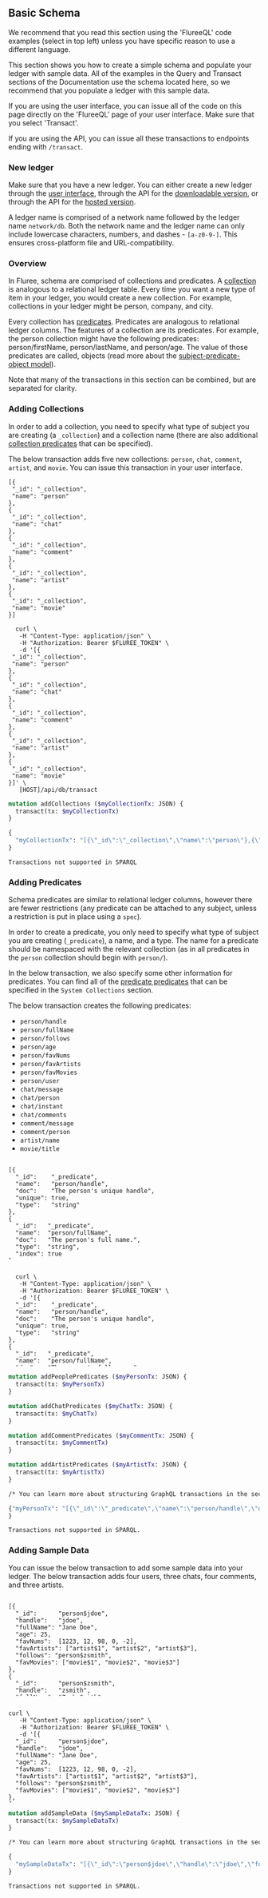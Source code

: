 ## Basic Schema

We recommend that you read this section using the 'FlureeQL' code examples (select in top left) unless you have specific reason to use a different language. 

This section shows you how to create a simple schema and populate your ledger with sample data. All of the examples in the Query and Transact sections of the Documentation use the schema located here, so we recommend that you populate a ledger with this sample data.

If you are using the user interface, you can issue all of the code on this page directly on the 'FlureeQL' page of your user interface. Make sure that you select 'Transact'.

If you are using the API, you can issue all these transactions to endpoints ending with `/transact`. 

### New ledger

Make sure that you have a new ledger. You can either create a new ledger through the [user interface](/docs/getting-started/user-interface#account-page), through the API for the [downloadable version](/api/downlaoded-endpoints/downloaded-examples#-new-db), or through the API for the [hosted version](/api/hosted-endpoints/hosted-examples#-api-action-new-database). 

A ledger name is comprised of a network name followed by the ledger name `network/db`. Both the network name and the ledger name can only include lowercase characters, numbers, and dashes - `[a-z0-9-]`. This ensures cross-platform file and URL-compatibility.

### Overview

In Fluree, schema are comprised of collections and predicates. A [collection](/docs/schema/overview#collections) is analogous to a relational ledger table. Every time you want a new type of item in your ledger, you would create a new collection. For example, collections in your ledger might be person, company, and city. 

Every collection has [predicates](/docs/schema/overview#predicates). Predicates are analogous to relational ledger columns. The features of a collection are its predicates. For example, the person collection might have the following predicates: person/firstName, person/lastName, and person/age. The value of those predicates are called, objects (read more about the [subject-predicate-object model](/docs/infrastructure/db-infrastructure#subject-predicate-object-model)).

Note that many of the transactions in this section can be combined, but are separated for clarity. 

### Adding Collections

In order to add a collection, you need to specify what type of subject you are creating (a `_collection`) and a collection name (there are also additional [collection predicates](/docs/infrastructure/system-collections#_collection) that can be specified). 

The below transaction adds five new collections: `person`, `chat`, `comment`, `artist`, and `movie`. You can issue this transaction in your user interface. 

```flureeql
[{
 "_id": "_collection",
 "name": "person"
},
{
 "_id": "_collection",
 "name": "chat"
},
{
 "_id": "_collection",
 "name": "comment"
},
{
 "_id": "_collection",
 "name": "artist"
},
{
 "_id": "_collection",
 "name": "movie"
}]
```

```curl
  curl \
   -H "Content-Type: application/json" \
   -H "Authorization: Bearer $FLUREE_TOKEN" \
   -d '[{
 "_id": "_collection",
 "name": "person"
},
{
 "_id": "_collection",
 "name": "chat"
},
{
 "_id": "_collection",
 "name": "comment"
},
{
 "_id": "_collection",
 "name": "artist"
},
{
 "_id": "_collection",
 "name": "movie"
}]' \
   [HOST]/api/db/transact
```

```graphql
mutation addCollections ($myCollectionTx: JSON) {
  transact(tx: $myCollectionTx)
}

{
  "myCollectionTx": "[{\"_id\":\"_collection\",\"name\":\"person\"},{\"_id\":\"_collection\",\"name\":\"chat\"},{\"_id\":\"_collection\",\"name\":\"comment\"},{\"_id\":\"_collection\",\"name\":\"artist\"},{\"_id\":\"_collection\",\"name\":\"movie\"}]"
}
```

```sparql
Transactions not supported in SPARQL
```

### Adding Predicates

Schema predicates are similar to relational ledger columns, however there are fewer restrictions (any predicate can be attached to any subject, unless a restriction is put in place using a `spec`). 

In order to create a predicate, you only need to specify what type of subject you are creating (`_predicate`), a name, and a type. The name for a predicate should be namespaced with the relevant collection (as in all predicates in the `person` collection should begin with `person/`).

In the below transaction, we also specify some other information for predicates. You can find all of the [predicate predicates](/docs/infrastructure/system-collections#_predicate) that can be specified in the `System Collections` section. 

The below transaction creates the following predicates: 

- `person/handle`
- `person/fullName`
- `person/follows`
- `person/age`
- `person/favNums`
- `person/favArtists`
- `person/favMovies`
- `person/user`
- `chat/message`
- `chat/person`
- `chat/instant`
- `chat/comments`
- `comment/message`
- `comment/person`
- `artist/name`
- `movie/title`


<pre style="height: 200px;overflow-y: scroll"><code class="language-flureeql">
[{
  "_id":    "_predicate",
  "name":   "person/handle",
  "doc":    "The person's unique handle",
  "unique": true,
  "type":   "string"
},
{
  "_id":   "_predicate",
  "name":  "person/fullName",
  "doc":   "The person's full name.",
  "type":  "string",
  "index": true
},
{
  "_id": "_predicate",
  "name": "person/age",
  "doc": "The person's age in years",
  "type": "int",
  "index": true
},
{
  "_id":   "_predicate",
  "name":  "person/follows",
  "doc":   "Any persons this subject follows",
  "type": "ref",
  "restrictCollection": "person"
},
{
  "_id":    "_predicate",
  "name":   "person/favNums",
  "doc":    "The person's favorite numbers",
  "type":   "int",
  "multi":  true
},
{
  "_id":    "_predicate",
  "name":   "person/favArtists",
  "doc":    "The person's favorite artists",
  "type":   "ref",
  "restrictCollection": "artist",
  "multi":  true
},
{
  "_id":    "_predicate",
  "name":   "person/favMovies",
  "doc":    "The person's favorite movies",
  "type":   "ref",
  "restrictCollection": "movie",
  "multi":  true
},
{
  "_id":  "_predicate",
  "name": "person/user",
  "type": "ref",
  "restrictCollection": "_user"
},
{
  "_id":  "_predicate",
  "name": "chat/message",
  "doc":  "A chat message",
  "type": "string"
},
{
  "_id":  "_predicate",
  "name": "chat/person",
  "doc":  "A reference to the person that created the message",
  "type": "ref",
  "restrictCollection": "person"
},
{
  "_id":   "_predicate",
  "name":  "chat/instant",
  "doc":   "The instant in time when this chat happened.",
  "type":  "instant",
  "index": true
},
{
  "_id":       "_predicate",
  "name":      "chat/comments",
  "doc":       "A reference to comments about this message",
  "type":      "ref",
  "component": true,
  "multi":     true,
  "restrictCollection": "comment"
},
{
  "_id":  "_predicate",
  "name": "comment/message",
  "doc":  "A comment message.",
  "type": "string"
},
{
  "_id":  "_predicate",
  "name": "comment/person",
  "doc":  "A reference to the person that made the comment",
  "type": "ref",
  "restrictCollection": "person"
},
{
  "_id": "_predicate",
  "name": "artist/name",
  "type": "string",
  "unique": true
},
{
  "_id": "_predicate",
  "name": "movie/title",
  "type": "string",
  "unique": true
}]
</code></pre>

<pre style="height: 200px;overflow-y: scroll"><code class="language-curl">
  curl \
   -H "Content-Type: application/json" \
   -H "Authorization: Bearer $FLUREE_TOKEN" \
   -d '[{
  "_id":    "_predicate",
  "name":   "person/handle",
  "doc":    "The person's unique handle",
  "unique": true,
  "type":   "string"
},
{
  "_id":   "_predicate",
  "name":  "person/fullName",
  "doc":   "The person's full name.",
  "type":  "string",
  "index": true
},
{
  "_id": "_predicate",
  "name": "person/age",
  "doc": "The person's age in years",
  "type": "int",
  "index": true
},
{
  "_id":   "_predicate",
  "name":  "person/follows",
  "doc":   "Any persons this subject follows",
  "type": "ref",
  "restrictCollection": "person"
},
{
  "_id":    "_predicate",
  "name":   "person/favNums",
  "doc":    "The person's favorite numbers",
  "type":   "int",
  "multi":  true
},
{
  "_id":    "_predicate",
  "name":   "person/favArtists",
  "doc":    "The person's favorite artists",
  "type":   "ref",
  "restrictCollection": "artist",
  "multi":  true
},
{
  "_id":    "_predicate",
  "name":   "person/favMovies",
  "doc":    "The person's favorite movies",
  "type":   "ref",
  "restrictCollection": "movie",
  "multi":  true
},
{
  "_id":  "_predicate",
  "name": "person/user",
  "type": "ref",
  "restrictCollection": "_user"
},
{
  "_id":  "_predicate",
  "name": "chat/message",
  "doc":  "A chat message",
  "type": "string"
},
{
  "_id":  "_predicate",
  "name": "chat/person",
  "doc":  "A reference to the person that created the message",
  "type": "ref",
  "restrictCollection": "person"
},
{
  "_id":   "_predicate",
  "name":  "chat/instant",
  "doc":   "The instant in time when this chat happened.",
  "type":  "instant",
  "index": true
},
{
  "_id":       "_predicate",
  "name":      "chat/comments",
  "doc":       "A reference to comments about this message",
  "type":      "ref",
  "component": true,
  "multi":     true,
  "restrictCollection": "comment"
},
{
  "_id":  "_predicate",
  "name": "comment/message",
  "doc":  "A comment message.",
  "type": "string"
},
{
  "_id":  "_predicate",
  "name": "comment/person",
  "doc":  "A reference to the person that made the comment",
  "type": "ref",
  "restrictCollection": "person"
},
{
  "_id": "_predicate",
  "name": "artist/name",
  "type": "string",
  "unique": true
},
{
  "_id": "_predicate",
  "name": "movie/title",
  "type": "string",
  "unique": true
}]' \
   [HOST]/api/db/transact
</code></pre>


```graphql
mutation addPeoplePredicates ($myPersonTx: JSON) {
  transact(tx: $myPersonTx)
}

mutation addChatPredicates ($myChatTx: JSON) {
  transact(tx: $myChatTx)
}

mutation addCommentPredicates ($myCommentTx: JSON) {
  transact(tx: $myCommentTx)
}

mutation addArtistPredicates ($myArtistTx: JSON) {
  transact(tx: $myArtistTx)
}

/* You can learn more about structuring GraphQL transactions in the section, 'GraphQL Transactions'. */

{"myPersonTx": "[{\"_id\":\"_predicate\",\"name\":\"person/handle\",\"doc\":\"The person's unique handle\",\"unique\":true,\"type\":\"string\"},{\"_id\":\"_predicate\",\"name\":\"person/fullName\",\"doc\":\"The person's full name.\",\"type\":\"string\",\"index\":true},{\"_id\":\"_predicate\",\"name\":\"person/age\",\"doc\":\"The person's age in years\",\"type\":\"int\",\"index\":true},{\"_id\":\"_predicate\",\"name\":\"person/follows\",\"doc\":\"Any persons this subject follows\",\"type\":\"ref\",\"restrictCollection\":\"person\"},{\"_id\":\"_predicate\",\"name\":\"person/favNums\",\"doc\":\"The person's favorite numbers\",\"type\":\"int\",\"multi\":true},{\"_id\":\"_predicate\",\"name\":\"person/favArtists\",\"doc\":\"The person's favorite artists\",\"type\":\"ref\",\"restrictCollection\":\"artist\",\"multi\":true},{\"_id\":\"_predicate\",\"name\":\"person/favMovies\",\"doc\":\"The person's favorite movies\",\"type\":\"ref\",\"restrictCollection\":\"movie\",\"multi\":true},{\"_id\":\"_predicate\",\"name\":\"person/user\",\"type\":\"ref\",\"restrictCollection\":\"_user\"},{\"_id\":\"_predicate\",\"name\":\"chat/message\",\"doc\":\"A chat message\",\"type\":\"string\"},{\"_id\":\"_predicate\",\"name\":\"chat/person\",\"doc\":\"A reference to the person that created the message\",\"type\":\"ref\",\"restrictCollection\":\"person\"},{\"_id\":\"_predicate\",\"name\":\"chat/instant\",\"doc\":\"The instant in time when this chat happened.\",\"type\":\"instant\",\"index\":true},{\"_id\":\"_predicate\",\"name\":\"chat/comments\",\"doc\":\"A reference to comments about this message\",\"type\":\"ref\",\"component\":true,\"multi\":true,\"restrictCollection\":\"comment\"},{\"_id\":\"_predicate\",\"name\":\"comment/message\",\"doc\":\"A comment message.\",\"type\":\"string\"},{\"_id\":\"_predicate\",\"name\":\"comment/person\",\"doc\":\"A reference to the person that made the comment\",\"type\":\"ref\",\"restrictCollection\":\"person\"},{\"_id\":\"_predicate\",\"name\":\"artist/name\",\"type\":\"string\",\"unique\":true},{\"_id\":\"_predicate\",\"name\":\"movie/title\",\"type\":\"string\",\"unique\":true}]"
}

```

```sparql
Transactions not supported in SPARQL.
```

### Adding Sample Data

You can issue the below transaction to add some sample data into your ledger. The below transaction adds four users, three chats, four comments, and three artists. 

<pre style="height: 200px;overflow-y: scroll"><code class="language-flureeql">
[{
  "_id":      "person$jdoe",
  "handle":   "jdoe",
  "fullName": "Jane Doe",
  "age": 25,
  "favNums":  [1223, 12, 98, 0, -2],
  "favArtists": ["artist$1", "artist$2", "artist$3"],
  "follows": "person$zsmith",
  "favMovies": ["movie$1", "movie$2", "movie$3"]
},
{
  "_id":      "person$zsmith",
  "handle":   "zsmith",
  "fullName": "Zach Smith",
  "age": 63,
  "favNums": [5, 645, 28, -1, 1223],
  "favArtists": ["artist$1"],
  "follows": "person$jdoe",
  "favMovies": ["movie$2", "movie$3"]
},
{
  "_id":      "person$anguyen",
  "handle":   "anguyen",
  "fullName": "Amy Nguyen",
  "age": 34,
  "favNums": [7,  98, 0, 2],
  "favArtists": ["artist$2", "artist$3"],
  "follows": "person$jdoe",
  "favMovies": ["movie$3"]
},
{
  "_id":      "person$dsanchez",
  "handle":   "dsanchez",
  "fullName": "Diana Sanchez",
  "age": 70,
  "favNums": [9, 1950],
  "favArtists": ["artist$2"],
  "follows": "person$anguyen",
  "favMovies": ["movie$1", "movie$2", "movie$3"]
},
{
  "_id":     "chat",
  "message": "Hi! I'm chat from Jane.",
  "person":  "person$jdoe",
  "instant": "#(- (now) 20000)",
  "comments": ["comment$zsmith", "comment$anguyen"]
},
{
  "_id":     "chat",
  "message": "Hi! I'm a chat from Diana.",
  "person":  "person$dsanchez",
  "instant": "#(- (now) 5000)",
  "comments": ["comment$zsmithagain", "comment$anguyenagain"]
},
{
  "_id":     "chat",
  "message": "Hi! I'm a chat from Zach.",
  "person":  "person$zsmith",
  "instant": "#(now)"
},
{
  "_id":     "comment$zsmith",
  "message": "Zsmith is responding!",
  "person": "person$zsmith"
},
{
  "_id":     "comment$anguyen",
  "message": "Hi Jane!",
  "person": "person$anguyen"
},
{
    "_id": "comment$zsmithagain",
    "message": "Welcome Diana!",
    "person": "person$zsmith"
},
{
    "_id": "comment$anguyenagain",
    "message": "Welcome Diana! This is Amy.",
    "person": "person$anguyen"
},
{
  "_id": "artist$1",
  "name": "Gustav Klimt"
},
{
  "_id": "artist$2",
  "name": "Augusta Savage"
},
{
  "_id": "artist$3",
  "name": "Jean-Michel Basquiat"
},
{
"_id": "movie$1",
"title": "The Shawshank Redemption"
},
{
"_id": "movie$2",
"title": "Hot Fuzz"
},
{
"_id": "movie$3",
"title": "Gran Torino"
}]
</code>
</pre>

<pre style="height: 200px;overflow-y: scroll"><code class="language-curl">
curl \
   -H "Content-Type: application/json" \
   -H "Authorization: Bearer $FLUREE_TOKEN" \
   -d '[{
  "_id":      "person$jdoe",
  "handle":   "jdoe",
  "fullName": "Jane Doe",
  "age": 25,
  "favNums":  [1223, 12, 98, 0, -2],
  "favArtists": ["artist$1", "artist$2", "artist$3"],
  "follows": "person$zsmith",
  "favMovies": ["movie$1", "movie$2", "movie$3"]
},
{
  "_id":      "person$zsmith",
  "handle":   "zsmith",
  "fullName": "Zach Smith",
  "age": 63,
  "favNums": [5, 645, 28, -1, 1223],
  "favArtists": ["artist$1"],
  "follows": "person$jdoe",
  "favMovies": ["movie$2", "movie$3"]
},
{
  "_id":      "person$anguyen",
  "handle":   "anguyen",
  "fullName": "Amy Nguyen",
  "age": 34,
  "favNums": [7,  98, 0, 2],
  "favArtists": ["artist$2", "artist$3"],
  "follows": "person$jdoe",
  "favMovies": ["movie$3"]
},
{
  "_id":      "person$dsanchez",
  "handle":   "dsanchez",
  "fullName": "Diana Sanchez",
  "age": 70,
  "favNums": [9, 1950],
  "favArtists": ["artist$2"],
  "follows": "person$anguyen",
  "favMovies": ["movie$1", "movie$2", "movie$3"]
},
{
  "_id":     "chat",
  "message": "Hi! I'm chat from Jane.",
  "person":  "person$jdoe",
  "instant": "#(- (now) 20000)",
  "comments": ["comment$zsmith", "comment$anguyen"]
},
{
  "_id":     "chat",
  "message": "Hi! I'm a chat from Diana.",
  "person":  "person$dsanchez",
  "instant": "#(- (now) 5000)",
  "comments": ["comment$zsmithagain", "comment$anguyenagain"]
},
{
  "_id":     "chat",
  "message": "Hi! I'm a chat from Zach.",
  "person":  "person$zsmith",
  "instant": "#(now)"
},
{
  "_id":     "comment$zsmith",
  "message": "Zsmith is responding!",
  "person": "person$zsmith"
},
{
  "_id":     "comment$anguyen",
  "message": "Hi Jane!",
  "person": "person$anguyen"
},
{
    "_id": "comment$zsmithagain",
    "message": "Welcome Diana!",
    "person": "person$zsmith"
},
{
    "_id": "comment$anguyenagain",
    "message": "Welcome Diana! This is Amy.",
    "person": "person$anguyen"
},
{
  "_id": "artist$1",
  "name": "Gustav Klimt"
},
{
  "_id": "artist$2",
  "name": "Augusta Savage"
},
{
  "_id": "artist$3",
  "name": "Jean-Michel Basquiat"
},
{
"_id": "movie$1",
"title": "The Shawshank Redemption"
},
{
"_id": "movie$2",
"title": "Hot Fuzz"
},
{
"_id": "movie$3",
"title": "Gran Torino"
}]' \
   [HOST]/api/db/transact  
</code>
</pre>

```graphql
mutation addSampleData ($mySampleDataTx: JSON) {
  transact(tx: $mySampleDataTx)
}

/* You can learn more about structuring GraphQL transactions in the section, 'GraphQL Transactions'. */

{
  "mySampleDataTx": "[{\"_id\":\"person$jdoe\",\"handle\":\"jdoe\",\"fullName\":\"Jane Doe\",\"age\":25,\"favNums\":[1223,12,98,0,-2],\"favArtists\":[\"artist$1\",\"artist$2\",\"artist$3\"],\"follows\":\"person$zsmith\",\"favMovies\":[\"movie$1\",\"movie$2\",\"movie$3\"]},{\"_id\":\"person$zsmith\",\"handle\":\"zsmith\",\"fullName\":\"Zach Smith\",\"age\":63,\"favNums\":[5,645,28,-1,1223],\"favArtists\":[\"artist$1\"],\"follows\":\"person$jdoe\",\"favMovies\":[\"movie$2\",\"movie$3\"]},{\"_id\":\"person$anguyen\",\"handle\":\"anguyen\",\"fullName\":\"Amy Nguyen\",\"age\":34,\"favNums\":[7,98,0,2],\"favArtists\":[\"artist$2\",\"artist$3\"],\"follows\":\"person$jdoe\",\"favMovies\":[\"movie$3\"]},{\"_id\":\"person$dsanchez\",\"handle\":\"dsanchez\",\"fullName\":\"Diana Sanchez\",\"age\":70,\"favNums\":[9,1950],\"favArtists\":[\"artist$2\"],\"follows\":\"person$anguyen\",\"favMovies\":[\"movie$1\",\"movie$2\",\"movie$3\"]},{\"_id\":\"chat\",\"message\":\"Hi! I'm chat from Jane.\",\"person\":\"person$jdoe\",\"instant\":\"#(- (now) 20000)\",\"comments\":[\"comment$zsmith\",\"comment$anguyen\"]},{\"_id\":\"chat\",\"message\":\"Hi! I'm a chat from Diana.\",\"person\":\"person$dsanchez\",\"instant\":\"#(- (now) 5000)\",\"comments\":[\"comment$zsmithagain\",\"comment$anguyenagain\"]},{\"_id\":\"chat\",\"message\":\"Hi! I'm a chat from Zach.\",\"person\":\"person$zsmith\",\"instant\":\"#(now)\"},{\"_id\":\"comment$zsmith\",\"message\":\"Zsmith is responding!\",\"person\":\"person$zsmith\"},{\"_id\":\"comment$anguyen\",\"message\":\"Hi Jane!\",\"person\":\"person$anguyen\"},{\"_id\":\"comment$zsmithagain\",\"message\":\"Welcome Diana!\",\"person\":\"person$zsmith\"},{\"_id\":\"comment$anguyenagain\",\"message\":\"Welcome Diana! This is Amy.\",\"person\":\"person$anguyen\"},{\"_id\":\"artist$1\",\"name\":\"Gustav Klimt\"},{\"_id\":\"artist$2\",\"name\":\"Augusta Savage\"},{\"_id\":\"artist$3\",\"name\":\"Jean-Michel Basquiat\"},{\"_id\":\"movie$1\",\"title\":\"The Shawshank Redemption\"},{\"_id\":\"movie$2\",\"title\":\"Hot Fuzz\"},{\"_id\":\"movie$3\",\"title\":\"Gran Torino\"}]"
}
```
```sparql
Transactions not supported in SPARQL.
```